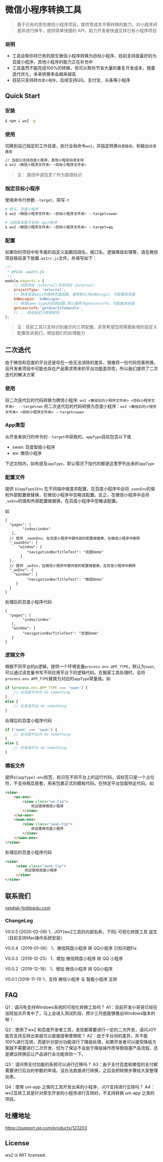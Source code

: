 # 微信小程序转换工具

>  基于已有的原生微信小程序项目，提供零成本平移转换的能力，对小程序间差异进行抹平，提供简单快捷的 API，助力开发者快速互转已有小程序项目

### 说明
+ 工具会帮你将已有的原生微信小程序转换为目标小程序，目前支持度最好的为百度小程序，其他小程序的能力正在补充中
+ 工具虽然不能完成100%的转换，但可以帮你节省大量的重复开发成本，随着迭代优化，未来转换率会越来越高
+ 目前只支持转`百度小程序`，后续支持QQ、支付宝、头条等小程序

## Quick Start
###  安装

```bash
$ npm i wx2 -g
```

### 使用
切换到自己指定的工作目录，执行全局命令`wx2`，并指定转换`目录路径`，和输出`目录路径`

```bash
// 当前只支持百度小程序，其他小程序后续支持
$ wx2 <微信小程序文件夹> <目标小程序文件夹>
```
> 注： 路径中请包含'/'作为路径标识

### 指定目标小程序
使用命令行参数`--target`，简写`-t`
```bash
# 默认，百度小程序
$ wx2 <微信小程序文件夹> <目标小程序文件夹> --target=swan

# 当前版本暂不支持，qq小程序
$ wx2 <微信小程序文件夹> <目标小程序文件夹> --target=qq
```

### 配置
如果你的项目中有专属的自定义函数回调名，接口名，逻辑降级处理等，请在微信项目根目录下放置`.wx2rc.js`文件，并填写如下：
```javascript
/**
 * @file .wx2rc.js
 */
module.exports = {
    // 内部项目（internal;外部项目（external）
    projectType: 'external',
    // 微信登录pass的跳转页面函数，推荐默认为bdWxLogin，可配置其他值
    bdWxLogin: 'bdWxLogin',
    // 微信open-type的回调函数,默认推荐为getuserinfo，可配置其他值
    getuserinfo:'getUserInfoHandle',
    // ...其他自定义转换规则
};
```
> 注：目前工具只支持识别展示的三项配置，非常希望您把需要新增的自定义配置告诉我们，增加我们的处理能力

## 二次迭代

由于微信和百度的平台还是存在一些无法消除的差异，很难将一份代码完美转换。且开发者项目中可能也存在产品需求带来的平台功能差异性，所以我们提供了二次迭代的解决方案

### 使用

将二次迭代后的代码转换为微信小程序:  `wx2 <兼容后的小程序文件夹> <目标小程序文件夹>  --target=wx`
将二次迭代后的代码转换为百度小程序：`wx2 <兼容后的小程序文件夹> <目标小程序文件夹> --target=swan`

### App类型
从开发者执行的命令的`--target`中获取的，`appType`目前包含以下值
+ swan: 百度智能小程序
+ wx: 微信小程序

下述文档内，如有提及`appType`，默认情况下指代的都是这里罗列出来的`appType`


### 配置文件
提供 `${appType}Env` 在不同端中做差异配置，在百度小程序中会将`_swanEnv`的值和外部配置做替换，在微信小程序中忽略该配置。反之，在微信小程序中会将`_wxEnv`的值和外部配置做替换，在百度小程序中忽略该配置。

如
```
{
  "pages": [
        "index/index"
   ],
  // 提供 _swanEnv，在百度小程序中跟外部的配置做替换，在微信小程序中删除
  "_swanEnv": {
	  "window": {
		  "navigationBarTitleText": "百度Demo"
	   }
  },
  // 提供 _wxEnv，在微信小程序中跟外部的配置做替换，在百度小程序中删除
  "_wxEnv": {
	"window": {
		  "navigationBarTitleText": "微信Demo"
	 }
  }
}
```

处理后的百度小程序代码

```
{
  "pages": [
        "index/index"
   ],
   "window": {
		"navigationBarTitleText": "百度Demo"
   }
}
```

### 逻辑文件

根据不同平台的js逻辑，提供一个环境变量`process.env.APP_TYPE`，默认为`swan`,可以通过该变量书写不同应用平台下的逻辑代码。在搬家工具处理时，会将`process.env.APP_TYPE`替换为对应的`appType`常量值。如

```js
if (process.env.APP_TYPE === 'swan') {
	// 在百度平台内 do something
}
else {
	// 在其他平台 do something
}
```

处理后的百度小程序代码

```js
if ('swan' === 'swan') {
	// 在百度平台内 do something
}
else {
	// 在其他平台 do something
}
```

### 模板文件

提供`${appType}-env`标签，标识在不同平台上的运行代码，该标签只是一个占位符，不支持相互嵌套，用来包裹正式的模板代码，在特定平台加载特定代码，如

```html
<view>
    <wx-env>
        <view class="wx-tip">
	        欢迎使用微信小程序
        </view>
    </wx-env>
    <swan-env>
        <view class="swan-tip">
	        欢迎使用百度小程序
        </view>
    </swan-env>
</view>
```

处理后的百度小程序代码

```html
<view>
     <view class="swan-tip">
	     欢迎使用百度小程序
     </view>
</view>
```

## 联系我们
netdisk-fe@baidu.com

### ChangeLog
V0.0.5 (2020-02-06)
1、JOY(wx2工具的内部名称，下同) 可视化转换工具 诞生（目前支持Mac操作系统安装）

V0.0.4（2019-01-06）
1、微信网盘小程序 转 QQ小程序 已知问题Fix

V0.0.3（2019-12-25）
1、增加 微信网盘小程序 转 QQ 小程序

V0.0.2（2019-12-18）
1、增加 微信小程序 转 QQ小程序

V0.0.1 (2019-11-11)
1、支持 微信小程序 与 智能小程序 互转

## FAQ
Q1：请问有支持Windows系统的可视化转换工具吗？
A1：目前开发小哥哥已经在加班加点开发中了，马上会进入测试阶段，预计三月底能够推出Windows版本的呦！

Q2：使用了wx2 和百度开发者工具，发现都需要进行一定的二次开发，请问JOY能否支持互转出来就可以直接提审使用呢？
A2：由于平台间的差异，并不能100%进行互转，而是针对部分功能进行了降级处理，如果开发者可以接受降级方案就不需要进行二次开发，但为了保证不会由于降级操作而导致阻塞产品流程，还是建议转换后让产品进行全功能体验一下。

Q3：请问带支付功能的系统可以进行迁移吗？
A3：由于支付百度和微信的支付都需要进行后台的参数的申请。没办法直接进行转换，之后会把转换步骤给大家整理出来。

Q4：使用 uni-app 之类的工具开发出来的小程序，JOY支持进行互转吗？
A4：wx2互转工具是针对原生开发的小程序进行互转的，不支持转换 uni-app 之类的项目。

## 吐槽地址
https://support.qq.com/products/123203

## License
wx2 is MIT licensed.
